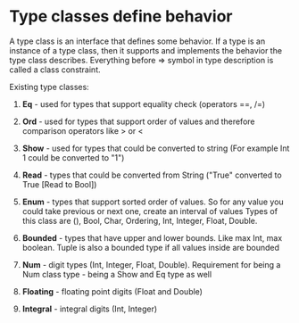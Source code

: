 # Type classes define behavior

A type class is an interface that defines some behavior.
If a type is an instance of a type class,
then it supports and implements the behavior the type class describes.
Everything before => symbol in type description is called a class constraint. 

Existing type classes:
1) **Eq** - used for types that support equality check (operators ==, /=)

2) **Ord** - used for types that support order of values and therefore comparison operators like > or <

3) **Show** - used for types that could be converted to string (For example Int 1 could be converted to "1")

4) **Read** - types that could be converted from String ("True" converted to True [Read to Bool])

5) **Enum** - types that support sorted order of values.
So for any value you could take previous or next one, create an interval of values
Types of this class are (), Bool, Char, Ordering, Int, Integer, Float, Double.

6) **Bounded** - types that have upper and lower bounds. Like max Int, max boolean.
Tuple is also a bounded type if all values inside are bounded

7) **Num** - digit types (Int, Integer, Float, Double). Requirement for being a Num class type - being a Show and Eq type as well

8) **Floating** - floating point digits (Float and Double)

9) **Integral** - integral digits (Int, Integer)
